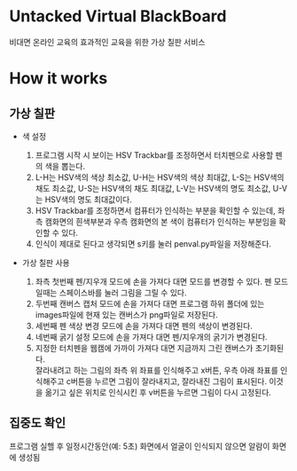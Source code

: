 # Untacked Virtual BlackBoard
비대면 온라인 교육의 효과적인 교육을 위한 가상 칠판 서비스
<br>

# How it works
## 가상 칠판  
  - 색 설정  
    1. 프로그램 시작 시 보이는 HSV Trackbar를 조정하면서 터치펜으로 사용할 펜의 색을 뽑는다.  
    2. L-H는 HSV색의 색상 최소값, U-H는 HSV색의 색상 최대값, L-S는 HSV색의 채도 최소값, U-S는 HSV색의 채도 최대값, L-V는 HSV색의 명도 최소값, U-V는 HSV색의 명도 최대값이다.  
    3. HSV Trackbar를 조정하면서 컴퓨터가 인식하는 부분을 확인할 수 있는데, 좌측 캠화면의 흰색부분과 우측 캠화면의 본 색이 컴퓨터가 인식하는 부분임을 확인할 수 있다.  
    4. 인식이 제대로 된다고 생각되면 s키를 눌러 penval.py파일을 저장해준다.  
    
  - 가상 칠판 사용  
    1. 좌측 첫번째 펜/지우개 모드에 손을 가져다 대면 모드를 변경할 수 있다. 펜 모드일때는 스페이스바를 눌러 그림을 그릴 수 있다.  
    2. 두번째 캔버스 캡처 모드에 손을 가져다 대면 프로그램 하위 폴더에 있는 images파일에 현재 있는 캔버스가 png파일로 저장된다.  
    3. 세번째 펜 색상 변경 모드에 손을 가져다 대면 펜의 색상이 변경된다.  
    4. 네번째 굵기 설정 모드에 손을 가져다 대면 펜/지우개의 굵기가 변경된다.  
    5. 지정한 터치펜을 웹캠에 가까이 가져다 대면 지금까지 그린 캔버스가 초기화된다.  
잘라내려고 하는 그림의 좌측 위 좌표를 인식해주고 x버튼, 우측 아래 좌표를 인식해주고 c버튼을 누르면 그림이 잘라내지고, 잘라내진 그림이 표시된다.   이것을 옮기고 싶은 위치로 인식시킨 후 v버튼을 누르면 그림이 다시 고정된다.  

## 집중도 확인  
  프로그램 실핼 후 일정시간동안(예: 5초) 화면에서 얼굴이 인식되지 않으면 알람이 화면에 생성됨  
